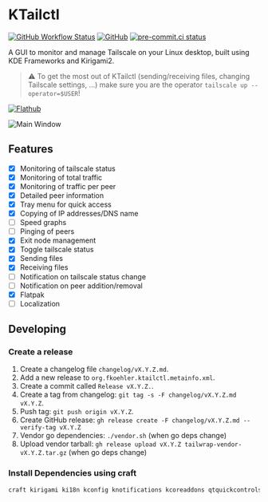 # KTailctl

[![GitHub Workflow Status](https://img.shields.io/github/actions/workflow/status/f-koehler/KTailctl/ci.yml)](https://github.com/f-koehler/KTailctl/actions/workflows/ci.yml)
[![GitHub](https://img.shields.io/github/license/f-koehler/KTailctl)](https://github.com/f-koehler/KTailctl)
[![pre-commit.ci status](https://results.pre-commit.ci/badge/github/f-koehler/KTailctl/main.svg)](https://results.pre-commit.ci/latest/github/f-koehler/KTailctl/main)

A GUI to monitor and manage Tailscale on your Linux desktop, built using KDE Frameworks and Kirigami2.

> :warning: To get the most out of KTailctl (sending/receiving files, changing Tailscale settings, …) make sure you are the operator `tailscale up --operator=$USER`!

[![Flathub](https://dl.flathub.org/assets/badges/flathub-badge-en.svg)](https://flathub.org/apps/org.fkoehler.KTailctl)

![Main Window](https://raw.githubusercontent.com/f-koehler/KTailctl/main/screenshots/main.png)

## Features

- [x] Monitoring of tailscale status
- [x] Monitoring of total traffic
- [x] Monitoring of traffic per peer
- [x] Detailed peer information
- [x] Tray menu for quick access
- [x] Copying of IP addresses/DNS name
- [ ] Speed graphs
- [ ] Pinging of peers
- [x] Exit node management
- [x] Toggle tailscale status
- [x] Sending files
- [x] Receiving files
- [ ] Notification on tailscale status change
- [ ] Notification on peer addition/removal
- [x] Flatpak
- [ ] Localization

## Developing

### Create a release

1. Create a changelog file `changelog/vX.Y.Z.md`.
2. Add a new release to `org.fkoehler.ktailctl.metainfo.xml`.
3. Create a commit called `Release vX.Y.Z.`.
4. Create a tag from changelog: `git tag -s -F changelog/vX.Y.Z.md vX.Y.Z`.
5. Push tag: `git push origin vX.Y.Z`.
6. Create GitHub release: `gh release create -F changelog/vX.Y.Z.md --verify-tag vX.Y.Z`
7. Vendor go dependencies: `./vendor.sh` (when go deps change)
8. Upload vendor tarball: `gh release upload vX.Y.Z tailwrap-vendor-vX.Y.Z.tar.gz` (when go deps change)

### Install Dependencies using craft

```bash
craft kirigami ki18n kconfig knotifications kcoreaddons qtquickcontrols qqc2-desktop-style
```
